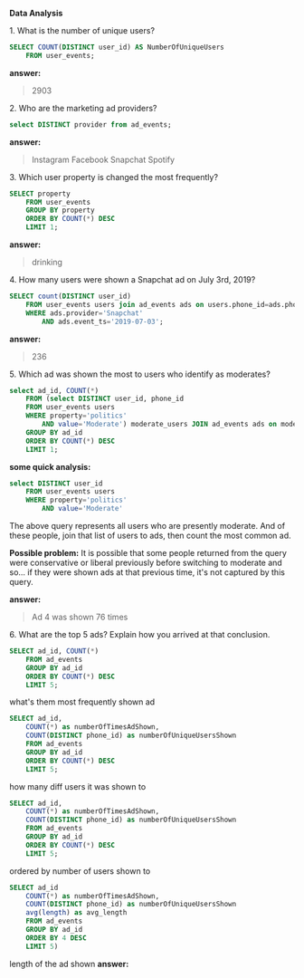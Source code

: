 **Data Analysis**

1\. What is the number of unique users?
```sql
SELECT COUNT(DISTINCT user_id) AS NumberOfUniqueUsers 
    FROM user_events;
```
__answer:__ 
> 2903

2\. Who are the marketing ad providers?
```sql
select DISTINCT provider from ad_events;
```
__answer:__
> Instagram Facebook Snapchat Spotify 

3\. Which user property is changed the most frequently?
```sql
SELECT property
    FROM user_events
    GROUP BY property
    ORDER BY COUNT(*) DESC
    LIMIT 1;
```
__answer:__ 
>  drinking

4\. How many users were shown a Snapchat ad on July 3rd, 2019?
```sql
SELECT count(DISTINCT user_id) 
    FROM user_events users join ad_events ads on users.phone_id=ads.phone_id
    WHERE ads.provider='Snapchat'
        AND ads.event_ts='2019-07-03';
```
__answer:__ 
> 236

5\. Which ad was shown the most to users who identify as moderates?
```sql
select ad_id, COUNT(*)
    FROM (select DISTINCT user_id, phone_id
    FROM user_events users
    WHERE property='politics'
        AND value='Moderate') moderate_users JOIN ad_events ads on moderate_users.phone_id=ads.phone_id
    GROUP BY ad_id
    ORDER BY COUNT(*) DESC
    LIMIT 1;
```
__some quick analysis:__
```sql
select DISTINCT user_id
    FROM user_events users
    WHERE property='politics'
        AND value='Moderate'
```

The above query represents all users who are presently moderate. And of these people, join that list of users to ads, 
then count the most common ad. 

__Possible problem:__
It is possible that some people returned from the query were conservative or liberal 
previously before switching to moderate and so... if they were shown ads at that previous time, it's not captured by this query.

__answer:__ 
> Ad 4 was shown 76 times

6\. What are the top 5 ads? Explain how you arrived at that conclusion.
```sql
SELECT ad_id, COUNT(*)
    FROM ad_events
    GROUP BY ad_id
    ORDER BY COUNT(*) DESC
    LIMIT 5;
```
what's them most frequently shown ad

```sql
SELECT ad_id, 
    COUNT(*) as numberOfTimesAdShown, 
    COUNT(DISTINCT phone_id) as numberOfUniqueUsersShown
    FROM ad_events
    GROUP BY ad_id
    ORDER BY COUNT(*) DESC
    LIMIT 5;
```

how many diff users it was shown to
```sql
SELECT ad_id, 
    COUNT(*) as numberOfTimesAdShown, 
    COUNT(DISTINCT phone_id) as numberOfUniqueUsersShown
    FROM ad_events
    GROUP BY ad_id
    ORDER BY COUNT(*) DESC
    LIMIT 5;
```

ordered by number of users shown to

```sql
SELECT ad_id 
    COUNT(*) as numberOfTimesAdShown, 
    COUNT(DISTINCT phone_id) as numberOfUniqueUsersShown
    avg(length) as avg_length
    FROM ad_events
    GROUP BY ad_id
    ORDER BY 4 DESC
    LIMIT 5)
```
length of the ad shown
__answer:__ 


